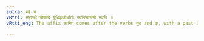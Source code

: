 ```yaml
---
sutra: सहे च
vRtti: सहशब्दे चोपपदे युधिकृञोर्धातोः क्वनिप्प्रत्ययो भवति ॥
vRtti_eng: The affix क्वनिप् comes after the verbs युध् and कृ, with a past signification, when the word सह 'with', is in composition.

---
```

